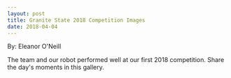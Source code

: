 ```yaml
---
layout: post
title: Granite State 2018 Competition Images
date: 2018-04-04
---
```

By: Eleanor O'Neill

The team and our robot performed well at our first 2018 competition. Share the day's moments in this gallery.

<div class="slideshow">
  <img data-fancybox="2018GraniteState" src="{{site.baseurl}}/images/uploads/2018/Windham-Granite-State-2018/20180304_150229-700x0.jpg" alt="" />
  <img data-fancybox="2018GraniteState" src="{{site.baseurl}}/images/uploads/2018/Windham-Granite-State-2018/P1030492-700x0.jpg" alt="" />
  <img data-fancybox="2018GraniteState" src="{{site.baseurl}}/images/uploads/2018/Windham-Granite-State-2018/img_a14-700x0.jpg" alt="" />
  <img data-fancybox="2018GraniteState" src="{{site.baseurl}}/images/uploads/2018/Windham-Granite-State-2018/IMG_5354-700x0.jpg" alt="" />
  <img data-fancybox="2018GraniteState" src="{{site.baseurl}}/images/uploads/2018/Windham-Granite-State-2018/IMG_5353-700x0.jpg" alt="" />
  <img data-fancybox="2018GraniteState" src="{{site.baseurl}}/images/uploads/2018/Windham-Granite-State-2018/IMG_5352-700x0.jpg" alt="" />
  <img data-fancybox="2018GraniteState" src="{{site.baseurl}}/images/uploads/2018/Windham-Granite-State-2018/IMG_5355-e1522713042863-700x0.jpg" alt="" />
  <img data-fancybox="2018GraniteState" src="{{site.baseurl}}/images/uploads/2018/Windham-Granite-State-2018/P1030511-700x0.jpg" alt="" />
  <img data-fancybox="2018GraniteState" src="{{site.baseurl}}/images/uploads/2018/Windham-Granite-State-2018/P1030510-700x0.jpg" alt="" />
  <img data-fancybox="2018GraniteState" src="{{site.baseurl}}/images/uploads/2018/Windham-Granite-State-2018/P1030506-700x0.jpg" alt="" />
  <img data-fancybox="2018GraniteState" src="{{site.baseurl}}/images/uploads/2018/Windham-Granite-State-2018/P1030509-700x0.jpg" alt="" />
  <img data-fancybox="2018GraniteState" src="{{site.baseurl}}/images/uploads/2018/Windham-Granite-State-2018/P1030504-700x0.jpg" alt="" />
  <img data-fancybox="2018GraniteState" src="{{site.baseurl}}/images/uploads/2018/Windham-Granite-State-2018/P1030508-700x0.jpg" alt="" />
  <img data-fancybox="2018GraniteState" src="{{site.baseurl}}/images/uploads/2018/Windham-Granite-State-2018/P1030503-e1522713081415-700x0.jpg" alt="" />
  <img data-fancybox="2018GraniteState" src="{{site.baseurl}}/images/uploads/2018/Windham-Granite-State-2018/P1030505-700x0.jpg" alt="" />
  <img data-fancybox="2018GraniteState" src="{{site.baseurl}}/images/uploads/2018/Windham-Granite-State-2018/P1030507-700x0.jpg" alt="" />
  <img data-fancybox="2018GraniteState" src="{{site.baseurl}}/images/uploads/2018/Windham-Granite-State-2018/P1030502-e1522712978134-700x0.jpg" alt="" />
  <img data-fancybox="2018GraniteState" src="{{site.baseurl}}/images/uploads/2018/Windham-Granite-State-2018/P1030499-700x0.jpg" alt="" />
  <img data-fancybox="2018GraniteState" src="{{site.baseurl}}/images/uploads/2018/Windham-Granite-State-2018/P1030500-e1522713112571-700x0.jpg" alt="" />
  <img data-fancybox="2018GraniteState" src="{{site.baseurl}}/images/uploads/2018/Windham-Granite-State-2018/P1030495-700x0.jpg" alt="" />
  <img data-fancybox="2018GraniteState" src="{{site.baseurl}}/images/uploads/2018/Windham-Granite-State-2018/P1030498-700x0.jpg" alt="" />
  <img data-fancybox="2018GraniteState" src="{{site.baseurl}}/images/uploads/2018/Windham-Granite-State-2018/P1030490-700x0.jpg" alt="" />
  <img data-fancybox="2018GraniteState" src="{{site.baseurl}}/images/uploads/2018/Windham-Granite-State-2018/P1030493-700x0.jpg" alt="" />
  <img data-fancybox="2018GraniteState" src="{{site.baseurl}}/images/uploads/2018/Windham-Granite-State-2018/P1030497-700x0.jpg" alt="" />
  <img data-fancybox="2018GraniteState" src="{{site.baseurl}}/images/uploads/2018/Windham-Granite-State-2018/P1030496-700x0.jpg" alt="" />
  <img data-fancybox="2018GraniteState" src="{{site.baseurl}}/images/uploads/2018/Windham-Granite-State-2018/P1030491-700x0.jpg" alt="" />
  <img data-fancybox="2018GraniteState" src="{{site.baseurl}}/images/uploads/2018/Windham-Granite-State-2018/P1030494-700x0.jpg" alt="" />
  <img data-fancybox="2018GraniteState" src="{{site.baseurl}}/images/uploads/2018/Windham-Granite-State-2018/P1030489-700x0.jpg" alt="" />
  <img data-fancybox="2018GraniteState" src="{{site.baseurl}}/images/uploads/2018/Windham-Granite-State-2018/P1030482-700x0.jpg" alt="" />
  <img data-fancybox="2018GraniteState" src="{{site.baseurl}}/images/uploads/2018/Windham-Granite-State-2018/P1030488-700x0.jpg" alt="" />
  <img data-fancybox="2018GraniteState" src="{{site.baseurl}}/images/uploads/2018/Windham-Granite-State-2018/P1030485-700x0.jpg" alt="" />
  <img data-fancybox="2018GraniteState" src="{{site.baseurl}}/images/uploads/2018/Windham-Granite-State-2018/P1030487-700x0.jpg" alt="" />
  <img data-fancybox="2018GraniteState" src="{{site.baseurl}}/images/uploads/2018/Windham-Granite-State-2018/P1030480-700x0.jpg" alt="" />
  <img data-fancybox="2018GraniteState" src="{{site.baseurl}}/images/uploads/2018/Windham-Granite-State-2018/img_a56-700x0.jpg" alt="" />
  <img data-fancybox="2018GraniteState" src="{{site.baseurl}}/images/uploads/2018/Windham-Granite-State-2018/img_a60-700x0.jpg" alt="" />
  <img data-fancybox="2018GraniteState" src="{{site.baseurl}}/images/uploads/2018/Windham-Granite-State-2018/img_a55-700x0.jpg" alt="" />
  <img data-fancybox="2018GraniteState" src="{{site.baseurl}}/images/uploads/2018/Windham-Granite-State-2018/img_a53-700x0.jpg" alt="" />
  <img data-fancybox="2018GraniteState" src="{{site.baseurl}}/images/uploads/2018/Windham-Granite-State-2018/img_a52-700x0.jpg" alt="" />
  <img data-fancybox="2018GraniteState" src="{{site.baseurl}}/images/uploads/2018/Windham-Granite-State-2018/img_a51-700x0.jpg" alt="" />
  <img data-fancybox="2018GraniteState" src="{{site.baseurl}}/images/uploads/2018/Windham-Granite-State-2018/img_a46-700x0.jpg" alt="" />
  <img data-fancybox="2018GraniteState" src="{{site.baseurl}}/images/uploads/2018/Windham-Granite-State-2018/img_a50-700x0.jpg" alt="" />
  <img data-fancybox="2018GraniteState" src="{{site.baseurl}}/images/uploads/2018/Windham-Granite-State-2018/img_a48-700x0.jpg" alt="" />
  <img data-fancybox="2018GraniteState" src="{{site.baseurl}}/images/uploads/2018/Windham-Granite-State-2018/img_a47-700x0.jpg" alt="" />
  <img data-fancybox="2018GraniteState" src="{{site.baseurl}}/images/uploads/2018/Windham-Granite-State-2018/img_a45-700x0.jpg" alt="" />
  <img data-fancybox="2018GraniteState" src="{{site.baseurl}}/images/uploads/2018/Windham-Granite-State-2018/img_a41-700x0.jpg" alt="" />
  <img data-fancybox="2018GraniteState" src="{{site.baseurl}}/images/uploads/2018/Windham-Granite-State-2018/img_a40-700x0.jpg" alt="" />
  <img data-fancybox="2018GraniteState" src="{{site.baseurl}}/images/uploads/2018/Windham-Granite-State-2018/img_a39-700x0.jpg" alt="" />
  <img data-fancybox="2018GraniteState" src="{{site.baseurl}}/images/uploads/2018/Windham-Granite-State-2018/img_a38-700x0.jpg" alt="" />
  <img data-fancybox="2018GraniteState" src="{{site.baseurl}}/images/uploads/2018/Windham-Granite-State-2018/img_a30-700x0.jpg" alt="" />
  <img data-fancybox="2018GraniteState" src="{{site.baseurl}}/images/uploads/2018/Windham-Granite-State-2018/img_a34-700x0.jpg" alt="" />
  <img data-fancybox="2018GraniteState" src="{{site.baseurl}}/images/uploads/2018/Windham-Granite-State-2018/img_a36-700x0.jpg" alt="" />
  <img data-fancybox="2018GraniteState" src="{{site.baseurl}}/images/uploads/2018/Windham-Granite-State-2018/img_a33-700x0.jpg" alt="" />
  <img data-fancybox="2018GraniteState" src="{{site.baseurl}}/images/uploads/2018/Windham-Granite-State-2018/img_a35-700x0.jpg" alt="" />
  <img data-fancybox="2018GraniteState" src="{{site.baseurl}}/images/uploads/2018/Windham-Granite-State-2018/img_a37-700x0.jpg" alt="" />
  <img data-fancybox="2018GraniteState" src="{{site.baseurl}}/images/uploads/2018/Windham-Granite-State-2018/img_a32-700x0.jpg" alt="" />
  <img data-fancybox="2018GraniteState" src="{{site.baseurl}}/images/uploads/2018/Windham-Granite-State-2018/img_a31-700x0.jpg" alt="" />
  <img data-fancybox="2018GraniteState" src="{{site.baseurl}}/images/uploads/2018/Windham-Granite-State-2018/img_a29-700x0.jpg" alt="" />
  <img data-fancybox="2018GraniteState" src="{{site.baseurl}}/images/uploads/2018/Windham-Granite-State-2018/img_a27-700x0.jpg" alt="" />
  <img data-fancybox="2018GraniteState" src="{{site.baseurl}}/images/uploads/2018/Windham-Granite-State-2018/img_a26-700x0.jpg" alt="" />
  <img data-fancybox="2018GraniteState" src="{{site.baseurl}}/images/uploads/2018/Windham-Granite-State-2018/img_a20-700x0.jpg" alt="" />
  <img data-fancybox="2018GraniteState" src="{{site.baseurl}}/images/uploads/2018/Windham-Granite-State-2018/img_a19-700x0.jpg" alt="" />
  <img data-fancybox="2018GraniteState" src="{{site.baseurl}}/images/uploads/2018/Windham-Granite-State-2018/img_a25-700x0.jpg" alt="" />
  <img data-fancybox="2018GraniteState" src="{{site.baseurl}}/images/uploads/2018/Windham-Granite-State-2018/img_a15-700x0.jpg" alt="" />
  <img data-fancybox="2018GraniteState" src="{{site.baseurl}}/images/uploads/2018/Windham-Granite-State-2018/img_a16-700x0.jpg" alt="" />
  <img data-fancybox="2018GraniteState" src="{{site.baseurl}}/images/uploads/2018/Windham-Granite-State-2018/img_a22-700x0.jpg" alt="" />
  <img data-fancybox="2018GraniteState" src="{{site.baseurl}}/images/uploads/2018/Windham-Granite-State-2018/img_a21-700x0.jpg" alt="" />
  <img data-fancybox="2018GraniteState" src="{{site.baseurl}}/images/uploads/2018/Windham-Granite-State-2018/img_a12-700x0.jpg" alt="" />
  <img data-fancybox="2018GraniteState" src="{{site.baseurl}}/images/uploads/2018/Windham-Granite-State-2018/img_a13-700x0.jpg" alt="" />
  <img data-fancybox="2018GraniteState" src="{{site.baseurl}}/images/uploads/2018/Windham-Granite-State-2018/img_a10-700x0.jpg" alt="" />
  <img data-fancybox="2018GraniteState" src="{{site.baseurl}}/images/uploads/2018/Windham-Granite-State-2018/img_a11-700x0.jpg" alt="" />
  <img data-fancybox="2018GraniteState" src="{{site.baseurl}}/images/uploads/2018/Windham-Granite-State-2018/img_a6-700x0.jpg" alt="" />
  <img data-fancybox="2018GraniteState" src="{{site.baseurl}}/images/uploads/2018/Windham-Granite-State-2018/img_a7-700x0.jpg" alt="" />
  <img data-fancybox="2018GraniteState" src="{{site.baseurl}}/images/uploads/2018/Windham-Granite-State-2018/img_a8-700x0.jpg" alt="" />
  <img data-fancybox="2018GraniteState" src="{{site.baseurl}}/images/uploads/2018/Windham-Granite-State-2018/img_a3-700x0.jpg" alt="" />
  <img data-fancybox="2018GraniteState" src="{{site.baseurl}}/images/uploads/2018/Windham-Granite-State-2018/IMG_5389-e1522713205588-700x0.jpg" alt="" />
  <img data-fancybox="2018GraniteState" src="{{site.baseurl}}/images/uploads/2018/Windham-Granite-State-2018/img_a1-700x0.jpg" alt="" />
  <img data-fancybox="2018GraniteState" src="{{site.baseurl}}/images/uploads/2018/Windham-Granite-State-2018/IMG_5387-700x0.jpg" alt="" />
  <img data-fancybox="2018GraniteState" src="{{site.baseurl}}/images/uploads/2018/Windham-Granite-State-2018/IMG_5388-e1522713243981-700x0.jpg" alt="" />
  <img data-fancybox="2018GraniteState" src="{{site.baseurl}}/images/uploads/2018/Windham-Granite-State-2018/IMG_5384-700x0.jpg" alt="" />
  <img data-fancybox="2018GraniteState" src="{{site.baseurl}}/images/uploads/2018/Windham-Granite-State-2018/IMG_5385-700x0.jpg" alt="" />
  <img data-fancybox="2018GraniteState" src="{{site.baseurl}}/images/uploads/2018/Windham-Granite-State-2018/IMG_5379-700x0.jpg" alt="" />
  <img data-fancybox="2018GraniteState" src="{{site.baseurl}}/images/uploads/2018/Windham-Granite-State-2018/IMG_5375-e1522713313600-700x0.jpg" alt="" />
  <img data-fancybox="2018GraniteState" src="{{site.baseurl}}/images/uploads/2018/Windham-Granite-State-2018/IMG_5382-700x0.jpg" alt="" />
  <img data-fancybox="2018GraniteState" src="{{site.baseurl}}/images/uploads/2018/Windham-Granite-State-2018/IMG_5376-e1522713376604-700x0.jpg" alt="" />
  <img data-fancybox="2018GraniteState" src="{{site.baseurl}}/images/uploads/2018/Windham-Granite-State-2018/IMG_5372-e1522713497137-700x0.jpg" alt="" />
  <img data-fancybox="2018GraniteState" src="{{site.baseurl}}/images/uploads/2018/Windham-Granite-State-2018/IMG_5377-e1522713523105-700x0.jpg" alt="" />
  <img data-fancybox="2018GraniteState" src="{{site.baseurl}}/images/uploads/2018/Windham-Granite-State-2018/IMG_5371-e1522713554364-700x0.jpg" alt="" />
  <img data-fancybox="2018GraniteState" src="{{site.baseurl}}/images/uploads/2018/Windham-Granite-State-2018/IMG_5374-700x0.jpg" alt="" />
  <img data-fancybox="2018GraniteState" src="{{site.baseurl}}/images/uploads/2018/Windham-Granite-State-2018/IMG_5368-700x0.jpg" alt="" />
  <img data-fancybox="2018GraniteState" src="{{site.baseurl}}/images/uploads/2018/Windham-Granite-State-2018/IMG_5362-700x0.jpg" alt="" />
  <img data-fancybox="2018GraniteState" src="{{site.baseurl}}/images/uploads/2018/Windham-Granite-State-2018/IMG_5369-e1522714258832-700x0.jpg" alt="" />
  <img data-fancybox="2018GraniteState" src="{{site.baseurl}}/images/uploads/2018/Windham-Granite-State-2018/IMG_5364-e1522713672888-700x0.jpg" alt="" />
  <img data-fancybox="2018GraniteState" src="{{site.baseurl}}/images/uploads/2018/Windham-Granite-State-2018/IMG_5367-700x0.jpg" alt="" />
  <img data-fancybox="2018GraniteState" src="{{site.baseurl}}/images/uploads/2018/Windham-Granite-State-2018/IMG_5363-e1522713729551-700x0.jpg" alt="" />
  <img data-fancybox="2018GraniteState" src="{{site.baseurl}}/images/uploads/2018/Windham-Granite-State-2018/IMG_5357-e1522713792266-700x0.jpg" alt="" />
  <img data-fancybox="2018GraniteState" src="{{site.baseurl}}/images/uploads/2018/Windham-Granite-State-2018/IMG_5356-700x0.jpg" alt="" />
  <img data-fancybox="2018GraniteState" src="{{site.baseurl}}/images/uploads/2018/Windham-Granite-State-2018/IMG_5380-e1522713459738-700x0.jpg" alt="" />
</div>